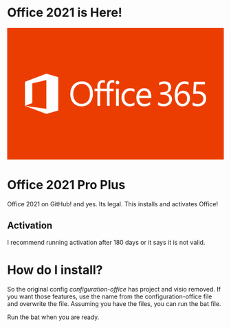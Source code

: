 # Office 2021 is Here!


![office](Microsoft_Office_365_Logo_white_text-700x425.png)

# Office 2021 Pro Plus
Office 2021 on GitHub! and yes. Its legal.
This installs and activates Office!

## Activation
I recommend running activation after 180 days or it says it is not valid.

# How do I install?
So the original config *configuration-office* has project and visio removed. If you want those features, use the name from the configuration-office file and overwrite the file.
Assuming you have the files, you can run the bat file.


Run the bat when you are ready.
